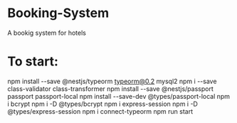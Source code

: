 # Booking-System
 A bookig system for hotels

# To start:
 npm install --save @nestjs/typeorm typeorm@0.2 mysql2
 npm i --save class-validator class-transformer
 npm install --save @nestjs/passport passport passport-local
 npm install --save-dev @types/passport-local
 npm i bcrypt
 npm i -D @types/bcrypt
 npm i express-session
 npm i -D @types/express-session
 npm i connect-typeorm
 npm run start